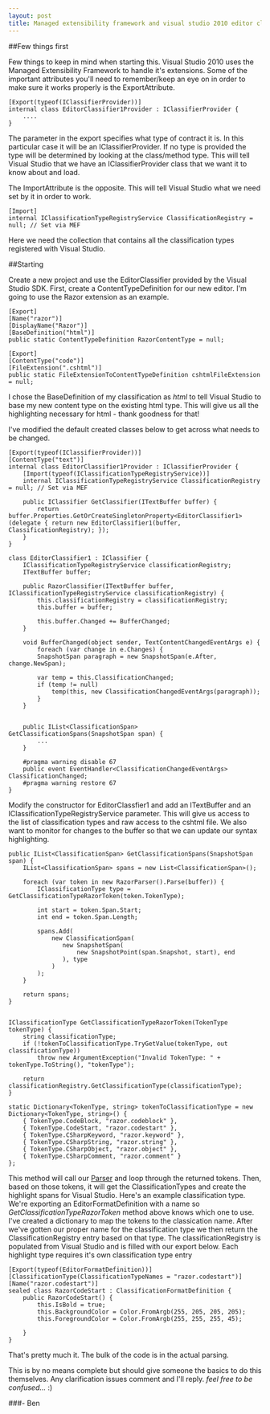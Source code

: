 ```yaml
---
layout: post
title: Managed extensibility framework and visual studio 2010 editor classifiers
---
```


##Few things first

Few things to keep in mind when starting this. Visual Studio 2010 uses the Managed Extensibility Framework to handle it's extensions. Some of the important attributes you'll need to remember/keep an eye on in order to make sure it works properly is the ExportAttribute.

    [Export(typeof(IClassifierProvider))]
    internal class EditorClassifier1Provider : IClassifierProvider {
        ....
    }


The parameter in the export specifies what type of contract it is. In this particular case it will be an IClassifierProvider. If no type is provided the type will be determined by looking at the class/method type. This will tell Visual Studio that we have an IClassifierProvider class that we want it to know about and load.

The ImportAttribute is the opposite. This will tell Visual Studio what we need set by it in order to work. 

    [Import]
    internal IClassificationTypeRegistryService ClassificationRegistry = null; // Set via MEF

Here we need the collection that contains all the classification types registered with Visual Studio.

##Starting

Create a new project and use the EditorClassifier provided by the Visual Studio SDK. First, create a ContentTypeDefinition for our new editor. I'm going to use the Razor extension as an example.

    [Export]
    [Name("razor")]
    [DisplayName("Razor")]
    [BaseDefinition("html")]
    public static ContentTypeDefinition RazorContentType = null;

    [Export]
    [ContentType("code")]
    [FileExtension(".cshtml")]
    public static FileExtensionToContentTypeDefinition cshtmlFileExtension = null;

I chose the BaseDefinition of my classification as <em>html</em> to tell Visual Studio to base my new content type on the existing html type. This will give us all the highlighting necessary for html - thank goodness for that! 

I've modified the default created classes below to get across what needs to be changed.

    [Export(typeof(IClassifierProvider))]
    [ContentType("text")]
    internal class EditorClassifier1Provider : IClassifierProvider {
        [Import(typeof(IClassificationTypeRegistryService))]
        internal IClassificationTypeRegistryService ClassificationRegistry = null; // Set via MEF

        public IClassifier GetClassifier(ITextBuffer buffer) {
            return buffer.Properties.GetOrCreateSingletonProperty<EditorClassifier1>(delegate { return new EditorClassifier1(buffer, ClassificationRegistry); });
        }
    }

    class EditorClassifier1 : IClassifier {
        IClassificationTypeRegistryService classificationRegistry;
        ITextBuffer buffer;

        public RazorClassifier(ITextBuffer buffer, IClassificationTypeRegistryService classificationRegistry) {
            this.classificationRegistry = classificationRegistry;
            this.buffer = buffer;

            this.buffer.Changed += BufferChanged;
        }

        void BufferChanged(object sender, TextContentChangedEventArgs e) {
            foreach (var change in e.Changes) {
            SnapshotSpan paragraph = new SnapshotSpan(e.After, change.NewSpan);

            var temp = this.ClassificationChanged;
            if (temp != null)
                temp(this, new ClassificationChangedEventArgs(paragraph));
            }
        }


        public IList<ClassificationSpan> GetClassificationSpans(SnapshotSpan span) {
            ...
        }

        #pragma warning disable 67
        public event EventHandler<ClassificationChangedEventArgs> ClassificationChanged;
        #pragma warning restore 67
    }


Modify the constructor for EditorClassfier1 and add an ITextBuffer and an IClassificationTypeRegistryService parameter. This will give us access to the list of classification types and raw access to the cshtml file. We also want to monitor for changes to the buffer so that we can update our syntax highlighting.

    public IList<ClassificationSpan> GetClassificationSpans(SnapshotSpan span) {
        IList<ClassificationSpan> spans = new List<ClassificationSpan>();

        foreach (var token in new RazorParser().Parse(buffer)) {
            IClassificationType type = GetClassificationTypeRazorToken(token.TokenType);

            int start = token.Span.Start;
            int end = token.Span.Length;

            spans.Add(
                new ClassificationSpan(
                   new SnapshotSpan(
                       new SnapshotPoint(span.Snapshot, start), end
                   ), type
                )
            );
        }

        return spans;
    }


    IClassificationType GetClassificationTypeRazorToken(TokenType tokenType) {
        string classificationType;
        if (!tokenToClassificationType.TryGetValue(tokenType, out classificationType))
            throw new ArgumentException("Invalid TokenType: " + tokenType.ToString(), "tokenType");

        return classificationRegistry.GetClassificationType(classificationType);
    }

    static Dictionary<TokenType, string> tokenToClassificationType = new Dictionary<TokenType, string>() {
        { TokenType.CodeBlock, "razor.codeblock" },
        { TokenType.CodeStart, "razor.codestart" },
        { TokenType.CSharpKeyword, "razor.keyword" },
        { TokenType.CSharpString, "razor.string" },
        { TokenType.CSharpObject, "razor.object" },
        { TokenType.CSharpComment, "razor.comment" }
    };

This method will call our <a href='http://buildstarted.com/2010/09/07/razor-parser-engine-for-the-razor-syntax-highlighter/'>Parser</a> and loop through the returned tokens. Then, based on those tokens, it will get the ClassificationTypes and create the highlight spans for Visual Studio. Here's an example classification type. We're exporting an EditorFormatDefinition with a name so <em>GetClassificationTypeRazorToken</em> method above knows which one to use. I've created a dictionary to map the tokens to the classication name. After we've gotten our proper name for the classification type we then return the ClassificationRegistry entry based on that type. The classificationRegistry is populated from Visual Studio and is filled with our export below. Each highlight type requires it's own classification type entry

    [Export(typeof(EditorFormatDefinition))]
    [ClassificationType(ClassificationTypeNames = "razor.codestart")]
    [Name("razor.codestart")]
    sealed class RazorCodeStart : ClassificationFormatDefinition {
        public RazorCodeStart() {
            this.IsBold = true;
            this.BackgroundColor = Color.FromArgb(255, 205, 205, 205);
            this.ForegroundColor = Color.FromArgb(255, 255, 255, 45);

        }
    }


That's pretty much it. The bulk of the code is in the actual parsing. 

This is by no means complete but should give someone the basics to do this themselves. Any clarification issues comment and I'll reply. <em>feel free to be confused...</em> :)

###- Ben